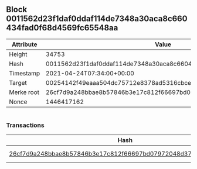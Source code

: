 ## Block 0011562d23f1daf0ddaf114de7348a30aca8c660434fad0f68d4569fc65548aa

Attribute | Value
--- | ---
Height | 34753
Hash | 0011562d23f1daf0ddaf114de7348a30aca8c660434fad0f68d4569fc65548aa
Timestamp | 2021-04-24T07:34:00+00:00
Target | 00254142f49eaaa504dc75712e8378ad5316cbcead634704b3734b6271167cc4
Merke root | 26cf7d9a248bbae8b57846b3e17c812f66697bd07972048d370daab67d6c65f8
Nonce | 1446417162

```

```

### Transactions

Hash | Amount
--- | ---
[26cf7d9a248bbae8b57846b3e17c812f66697bd07972048d370daab67d6c65f8](26cf7d9a248bbae8b57846b3e17c812f66697bd07972048d370daab67d6c65f8.md) | 10.00000000 SKEPTI 
